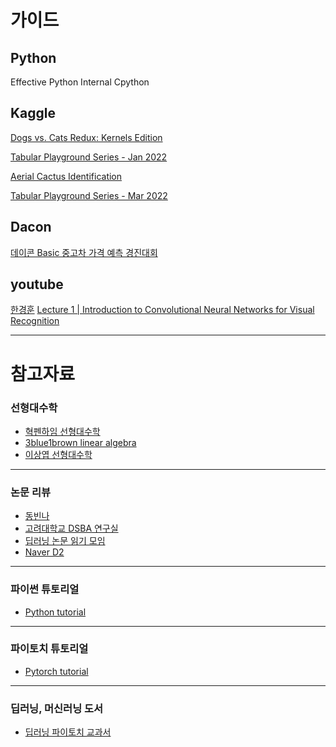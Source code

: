 # 가이드
## Python
Effective Python
Internal Cpython

## Kaggle   
[Dogs vs. Cats Redux: Kernels Edition](https://www.kaggle.com/competitions/dogs-vs-cats-redux-kernels-edition/data)

[Tabular Playground Series - Jan 2022](https://www.kaggle.com/competitions/tabular-playground-series-jan-2022)

[Aerial Cactus Identification](https://www.kaggle.com/competitions/aerial-cactus-identification/overview)

[Tabular Playground Series - Mar 2022](https://www.kaggle.com/competitions/tabular-playground-series-mar-2022)

## Dacon
[데이콘 Basic 중고차 가격 예측 경진대회](https://dacon.io/competitions/official/235901/overview/description)

## youtube
[한경훈](https://www.youtube.com/@SlowAI)
[Lecture 1 | Introduction to Convolutional Neural Networks for Visual Recognition](https://youtu.be/vT1JzLTH4G4)

---
# 참고자료

### 선형대수학
- [혁펜하임 선형대수학](https://youtube.com/playlist?list=PL_iJu012NOxdZDxoGsYidMf2_bERIQaP0)
- [3blue1brown linear algebra](https://youtube.com/playlist?list=PLZHQObOWTQDPD3MizzM2xVFitgF8hE_ab)
- [이상엽 선형대수학](https://youtube.com/playlist?list=PL127T2Zu76FuVMq1UQnZv9SG-GFIdZfLg)
---
### 논문 리뷰
- [동빈나](https://www.youtube.com/@dongbinna)
- [고려대학교 DSBA 연구실](https://www.youtube.com/@dsba2979)
- [딥러닝 논문 읽기 모임](https://www.youtube.com/@user-ow3gm9zd1b)
- [Naver D2](https://www.youtube.com/@naverd2848)
---
### 파이썬 튜토리얼
- [Python tutorial](https://www.youtube.com/watch?v=kWiCuklohdY)
---
### 파이토치 튜토리얼
- [Pytorch tutorial](https://www.youtube.com/watch?v=2S1dgHpqCdk&list=PLhhyoLH6IjfxeoooqP9rhU3HJIAVAJ3Vz)
---
### 딥러닝, 머신러닝 도서
- [딥러닝 파이토치 교과서](https://www.aladin.co.kr/shop/wproduct.aspx?ItemId=289661077)
